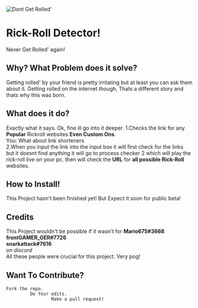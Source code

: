 ![Dont Get Rolled'](https://i.ytimg.com/vi/HWUNfZ8bvu4/maxresdefault.jpg)

# Rick-Roll Detector!

Never Get Rolled' again!

## Why? What Problem does it solve?

Getting rolled' by your friend is pretty irritating but at least you can ask them about it. Getting rolled on the internet though, Thats a different story and thats why this was born. 

## What does it do?
Exactly what it says. Ok, fine ill go into it deeper.
1.Checks the link for any **Popular** Rickroll websites **Even Custom Ons**.\
You: What about link shorteners \
2.When you input the link into the input box it will first check for the links but it doesnt find anything it will go to process checker 2 which will play the rick-roll live on your pc. then will check the **URL** for **all possible Rick-Roll** websites.





## How to Install!

This Project hasn't been finished yet! 
But Expect it soon for public beta!

## Credits

This Project wouldn't be possible if it wasn't for 
**Mario675#3668**\
**frontGAMER_GER#7726**\
**snarkattack#7616**\
*on discord*\
All these people were crucial for this project. 
Very pog!

## Want To Contribute?

    Fork the repo.
             Do Your edits.
                     Make a pull request!
